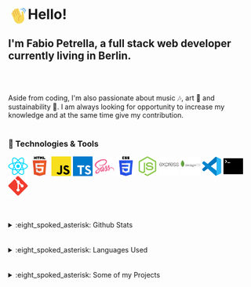 # Hello! <img align="left" alt="waving" width="40px" src="./img/waving-hi.gif" />

## I'm Fabio Petrella, a full stack web developer currently living in Berlin.

<br />
<br />

Aside from coding, I'm also passionate about music 🎶, art 🎨 and sustainability 🌳.
I am always looking for opportunity to increase my knowledge and at the same time give my contribution.
<br />
<br />

### 🔧 Technologies & Tools


<img align="center" alt="React" width="40px" src="./img/react.png" />
<img align="center" alt="HTML5" width="40px" src="./img/html.png" />
<img align="center" alt="JavaScript" width="40px" src="./img/javascript.png" />
<img align="center" alt="TypeScript" width="40px" src="./img/typescript.png" />
<img align="center" alt="Sass" width="40px" src="./img/sass.png" />
<img align="center" alt="CSS3" width="40px" src="./img/css.png" />
<img align="center" alt="Node.js" width="40px" src="./img/nodejs.png" />
<img align="center" alt="Express" width="40px" src="./img/express.png" />
<img align="center" alt="MongoDB" width="40px" src="./img/mongodb.png" />
<img align="center" alt="Visual Studio Code" width="40px" src="./img/vscode.png" />
<img align="center" alt="Terminal" width="40px" src="./img/terminal.png" />
<img align="center" alt="Git" width="40px" src="./img/git.png" />

<br />
<br />
<br />
<br />

<details>
  <summary>:eight_spoked_asterisk: Github Stats</summary>
  <br />
  <img src="https://github-readme-stats.vercel.app/api?username=fbphc&&show_icons=true&title_color=222222&icon_color=03A87C&text_color=333333&bg_color=ffffff">
</details>
<br />

<br />
<details>
  <summary>:eight_spoked_asterisk: Languages Used</summary>
  <br />
  <img src="https://github-readme-stats.vercel.app/api/top-langs/?username=fbphc&layout=compact&bg_color=ffffff&text_color=333333">
</details>
<br />
<br />

<details>
  <summary>:eight_spoked_asterisk: Some of my Projects</summary>
  <br />
  <br />
    EV-connection
    <br />
    <img alt="evConnection" width="400px" src="./img/06evcon.gif" />
    <br />
    <br />
    SightSpot
    <br />
    <img alt="SightSpot" width="400px" src="./img/02sight.gif" />
    <br />
    <br />
    Excuse Gen v1
    <br />
    <img alt="Excuse Gen v1" width="400px" src="./img/07exgen.gif" />
    <br />
    
  
</details>


